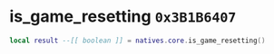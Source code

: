 # is_game_resetting `0x3B1B6407`

```lua
local result --[[ boolean ]] = natives.core.is_game_resetting()
```